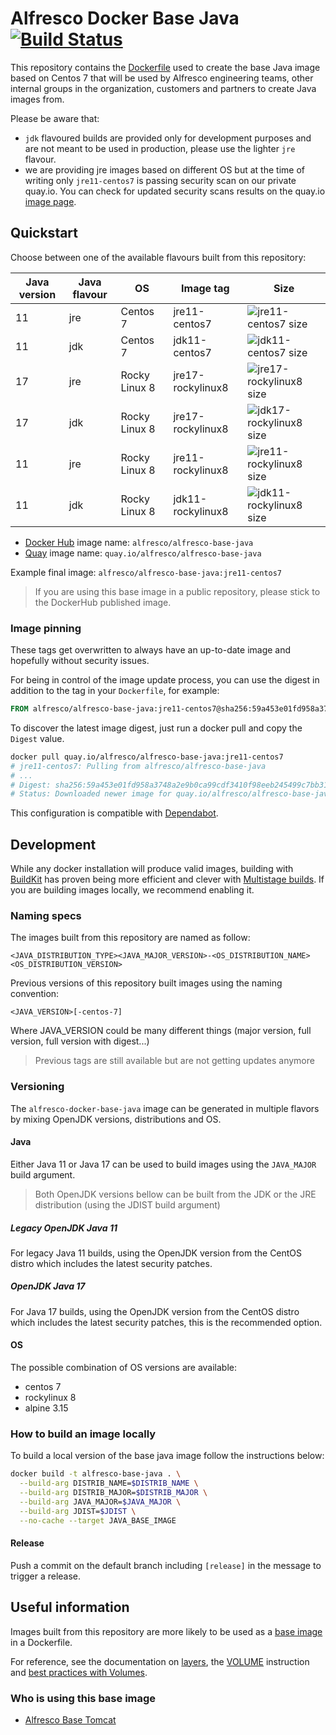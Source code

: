 # Alfresco Docker Base Java [![Build Status](https://img.shields.io/github/workflow/status/Alfresco/alfresco-docker-base-java/Alfresco%20java%20base%20Docker%20image)](https://github.com/Alfresco/alfresco-docker-base-java/actions/workflows/main.yml)

This repository contains the [Dockerfile](Dockerfile) used to create the base
Java image based on Centos 7 that will be used by Alfresco engineering teams,
other internal groups in the organization, customers and partners to create Java
images from.

Please be aware that:

* `jdk` flavoured builds are provided only for development purposes and are not
  meant to be used in production, please use the lighter `jre` flavour.
* we are providing jre images based on different OS but at the time of writing
  only `jre11-centos7` is passing security scan on our private quay.io. You can
  check for updated security scans results on the quay.io [image
  page](https://quay.io/repository/alfresco/alfresco-base-java?tab=tags).

## Quickstart

Choose between one of the available flavours built from this repository:

Java version | Java flavour | OS            | Image tag         | Size
-------------|--------------|---------------|-------------------|-----------------------------
11           | jre          | Centos 7      | jre11-centos7     | ![jre11-centos7 size][1]
11           | jdk          | Centos 7      | jdk11-centos7     | ![jdk11-centos7 size][2]
17           | jre          | Rocky Linux 8 | jre17-rockylinux8 | ![jre17-rockylinux8 size][3]
17           | jdk          | Rocky Linux 8 | jre17-rockylinux8 | ![jdk17-rockylinux8 size][4]
11           | jre          | Rocky Linux 8 | jre11-rockylinux8 | ![jre11-rockylinux8 size][5]
11           | jdk          | Rocky Linux 8 | jdk11-rockylinux8 | ![jdk11-rockylinux8 size][6]

[1]: https://img.shields.io/docker/image-size/alfresco/alfresco-base-java/jre11-centos7
[2]: https://img.shields.io/docker/image-size/alfresco/alfresco-base-java/jdk11-centos7
[3]: https://img.shields.io/docker/image-size/alfresco/alfresco-base-java/jre17-rockylinux8
[4]: https://img.shields.io/docker/image-size/alfresco/alfresco-base-java/jdk17-rockylinux8
[5]: https://img.shields.io/docker/image-size/alfresco/alfresco-base-java/jre11-rockylinux8
[6]: https://img.shields.io/docker/image-size/alfresco/alfresco-base-java/jdk11-rockylinux8

* [Docker Hub](https://hub.docker.com/r/alfresco/alfresco-base-java) image name: `alfresco/alfresco-base-java`
* [Quay](https://quay.io/repository/alfresco/alfresco-base-java) image name: `quay.io/alfresco/alfresco-base-java`

Example final image: `alfresco/alfresco-base-java:jre11-centos7`

> If you are using this base image in a public repository, please stick to the DockerHub published image.

### Image pinning

These tags get overwritten to always have an up-to-date image and hopefully
without security issues.

For being in control of the image update process, you can use the digest in
addition to the tag in your `Dockerfile`, for example:

```dockerfile
FROM alfresco/alfresco-base-java:jre11-centos7@sha256:59a453e01fd958a3748a2e9b0ca99cdf3410f98eeb245499c7bb31696e35bdf4
```

To discover the latest image digest, just run a docker pull and copy the
`Digest` value.

```sh
docker pull quay.io/alfresco/alfresco-base-java:jre11-centos7
# jre11-centos7: Pulling from alfresco/alfresco-base-java
# ...
# Digest: sha256:59a453e01fd958a3748a2e9b0ca99cdf3410f98eeb245499c7bb31696e35bdf4
# Status: Downloaded newer image for quay.io/alfresco/alfresco-base-java:jre11-centos7
```

This configuration is compatible with [Dependabot](https://docs.github.com/en/code-security/supply-chain-security/keeping-your-dependencies-updated-automatically/configuration-options-for-dependency-updates#configuration-options-for-private-registries).

## Development

While any docker installation will produce valid images, building with
[BuildKit](https://docs.docker.com/develop/develop-images/build_enhancements/)
has proven being more efficient and clever with [Multistage
builds](https://docs.docker.com/develop/develop-images/multistage-build/). If
you are building images locally, we recommend enabling it.

### Naming specs

The images built from this repository are named as follow:

`<JAVA_DISTRIBUTION_TYPE><JAVA_MAJOR_VERSION>-<OS_DISTRIBUTION_NAME><OS_DISTRIBUTION_VERSION>`

Previous versions of this repository built images using the naming convention:

`<JAVA_VERSION>[-centos-7]`

Where JAVA_VERSION could be many different things (major version, full version, full version with digest...)

> Previous tags are still available but are not getting updates anymore

### Versioning

The `alfresco-docker-base-java` image can be generated in multiple flavors by mixing OpenJDK versions, distributions and OS.

#### Java

Either Java 11 or Java 17 can be used to build images using the `JAVA_MAJOR` build argument.

> Both OpenJDK versions bellow can be built from the JDK or the JRE distribution (using the JDIST build argument)

##### Legacy OpenJDK Java 11

For legacy Java 11 builds, using the OpenJDK version from the CentOS distro which includes the latest security patches.

##### OpenJDK Java 17

For Java 17 builds, using the OpenJDK version from the CentOS distro which includes the latest security patches, this is the recommended option.

#### OS

The possible combination of OS versions are available:

* centos 7
* rockylinux 8
* alpine 3.15

### How to build an image locally

To build a local version of the base java image follow the instructions below:

```bash
docker build -t alfresco-base-java . \
  --build-arg DISTRIB_NAME=$DISTRIB_NAME \
  --build-arg DISTRIB_MAJOR=$DISTRIB_MAJOR \
  --build-arg JAVA_MAJOR=$JAVA_MAJOR \
  --build-arg JDIST=$JDIST \
  --no-cache --target JAVA_BASE_IMAGE
```

#### Release

Push a commit on the default branch including `[release]` in the message to trigger a release.

## Useful information

Images built from this repository are more likely to be used as a
[base image](https://docs.docker.com/glossary/#base-image) in a Dockerfile.

For reference, see the documentation on [layers](https://docs.docker.com/storage/storagedriver/#container-and-layers),
the [VOLUME](https://docs.docker.com/engine/reference/builder/#volume) instruction
and [best practices with Volumes](https://docs.docker.com/develop/develop-images/dockerfile_best-practices/#volume).

### Who is using this base image

* [Alfresco Base Tomcat](https://github.com/Alfresco/alfresco-docker-base-tomcat/blob/master/Dockerfile)
